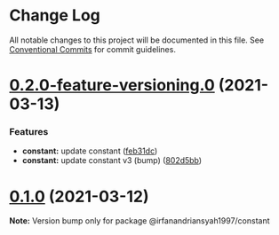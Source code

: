 # Change Log

All notable changes to this project will be documented in this file.
See [Conventional Commits](https://conventionalcommits.org) for commit guidelines.

# [0.2.0-feature-versioning.0](https://github.com/irfanandriansyah1997/lerna/compare/@irfanandriansyah1997/constant@0.1.0...@irfanandriansyah1997/constant@0.2.0-feature-versioning.0) (2021-03-13)


### Features

* **constant:** update constant ([feb31dc](https://github.com/irfanandriansyah1997/lerna/commit/feb31dc4462b5e8de0b62c0530d59be69a33a27d))
* **constant:** update constant v3 (bump) ([802d5bb](https://github.com/irfanandriansyah1997/lerna/commit/802d5bbcbc4443e036ab974106758f9299347196))





# [0.1.0](https://github.com/irfanandriansyah1997/lerna/compare/@irfanandriansyah1997/constant@0.0.4-feature-versioning.0...@irfanandriansyah1997/constant@0.1.0) (2021-03-12)

**Note:** Version bump only for package @irfanandriansyah1997/constant
